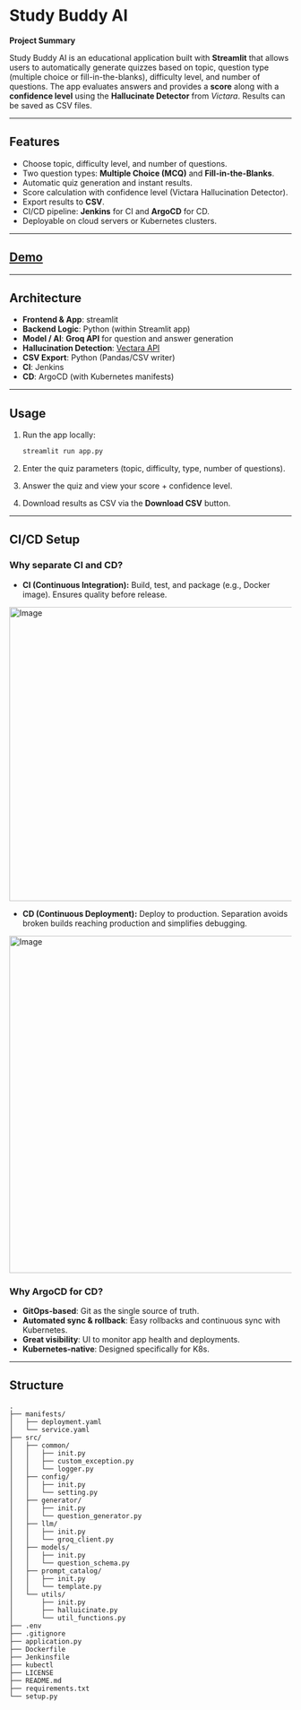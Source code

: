 # Study Buddy AI

**Project Summary**

Study Buddy AI is an educational application built with **Streamlit** that allows users to automatically generate quizzes based on topic, question type (multiple choice or fill-in-the-blanks), difficulty level, and number of questions. The app evaluates answers and provides a **score** along with a **confidence level** using the **Hallucinate Detector** from *Victara*. Results can be saved as CSV files.

---

## Features

* Choose topic, difficulty level, and number of questions.
* Two question types: **Multiple Choice (MCQ)** and **Fill-in-the-Blanks**.
* Automatic quiz generation and instant results.
* Score calculation with confidence level (Victara Hallucination Detector).
* Export results to **CSV**.
* CI/CD pipeline: **Jenkins** for CI and **ArgoCD** for CD.
* Deployable on cloud servers or Kubernetes clusters.

---

## [Demo](https://drive.google.com/file/d/1tkaI-hLyGhF62cAcBcYE6OQQoPQFiVGL/view?usp=sharing)

---

## Architecture

* **Frontend & App**: streamlit
* **Backend Logic**: Python (within Streamlit app)
* **Model / AI**: **Groq API** for question and answer generation
* **Hallucination Detection**: [Vectara API](https://bit.ly/3vejcTw)
* **CSV Export**: Python (Pandas/CSV writer)
* **CI**: Jenkins
* **CD**: ArgoCD (with Kubernetes manifests)

---

## Usage

1. Run the app locally:

   ```bash
   streamlit run app.py
   ```
2. Enter the quiz parameters (topic, difficulty, type, number of questions).
3. Answer the quiz and view your score + confidence level.
4. Download results as CSV via the **Download CSV** button.

---


## CI/CD Setup

### Why separate CI and CD?

* **CI (Continuous Integration):** Build, test, and package (e.g., Docker image). Ensures quality before release.
<img width="1850" height="525" alt="Image" src="https://github.com/user-attachments/assets/b03416d1-c3f6-4afa-900f-f9249d5d3061" />

* **CD (Continuous Deployment):** Deploy to production. Separation avoids broken builds reaching production and simplifies debugging.
<img width="1417" height="602" alt="Image" src="https://github.com/user-attachments/assets/c241150a-1de2-4e75-8cb3-43329c57a74c" />

### Why ArgoCD for CD?

* **GitOps-based**: Git as the single source of truth.
* **Automated sync & rollback**: Easy rollbacks and continuous sync with Kubernetes.
* **Great visibility**: UI to monitor app health and deployments.
* **Kubernetes-native**: Designed specifically for K8s.

---


## Structure



```
.
├── manifests/
│   ├── deployment.yaml
│   └── service.yaml
├── src/
│   ├── common/
│   │   ├── init.py
│   │   ├── custom_exception.py
│   │   └── logger.py
│   ├── config/
│   │   ├── init.py
│   │   └── setting.py
│   ├── generator/
│   │   ├── init.py
│   │   └── question_generator.py
│   ├── llm/
│   │   ├── init.py
│   │   └── groq_client.py
│   ├── models/
│   │   ├── init.py
│   │   └── question_schema.py
│   ├── prompt_catalog/
│   │   ├── init.py
│   │   └── template.py
│   └── utils/
│       ├── init.py
│       ├── halluicinate.py
│       └── util_functions.py
├── .env
├── .gitignore
├── application.py
├── Dockerfile
├── Jenkinsfile
├── kubectl
├── LICENSE
├── README.md
├── requirements.txt
└── setup.py
```
